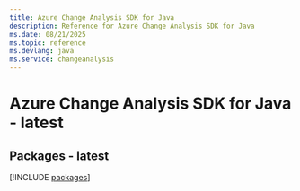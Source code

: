 ```yaml
---
title: Azure Change Analysis SDK for Java
description: Reference for Azure Change Analysis SDK for Java
ms.date: 08/21/2025
ms.topic: reference
ms.devlang: java
ms.service: changeanalysis
---
```

# Azure Change Analysis SDK for Java - latest
## Packages - latest
[!INCLUDE [packages](change-analysis-index.md)]